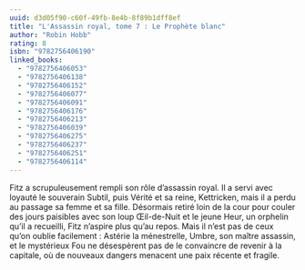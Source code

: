 ```yaml
---
uuid: d3d05f90-c60f-49fb-8e4b-8f89b1dff8ef
title: "L'Assassin royal, tome 7 : Le Prophète blanc"
author: "Robin Hobb"
rating: 8
isbn: "9782756406190"
linked_books:
  - "9782756406053"
  - "9782756406138"
  - "9782756406152"
  - "9782756406077"
  - "9782756406091"
  - "9782756406176"
  - "9782756406213"
  - "9782756406039"
  - "9782756406275"
  - "9782756406237"
  - "9782756406251"
  - "9782756406114"
---
```


Fitz a scrupuleusement rempli son rôle d’assassin royal. Il a servi avec loyauté le souverain Subtil, puis Vérité et sa reine, Kettricken, mais il a perdu au passage sa femme et sa fille. Désormais retiré loin de la cour pour couler des jours paisibles avec son loup Œil-de-Nuit et le jeune Heur, un orphelin qu’il a recueilli, Fitz n’aspire plus qu’au repos. Mais il n’est pas de ceux qu’on oublie facilement : Astérie la ménestrelle, Umbre, son maître assassin, et le mystérieux Fou ne désespèrent pas de le convaincre de revenir à la capitale, où de nouveaux dangers menacent une paix récente et fragile.